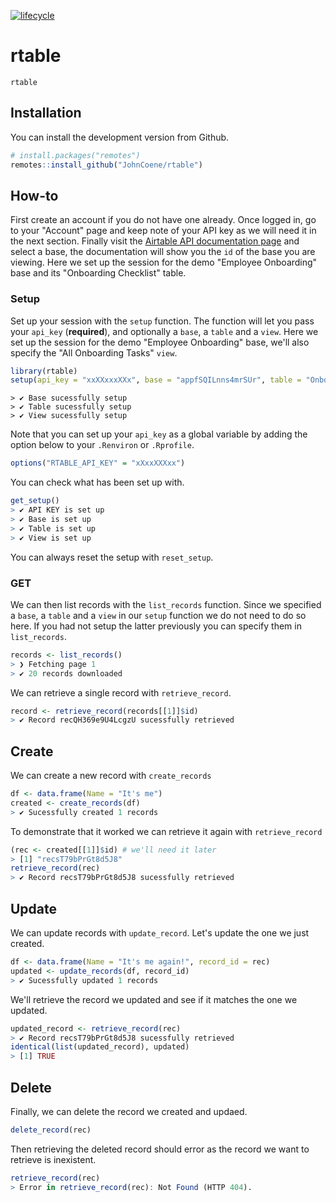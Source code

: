 [![lifecycle](https://img.shields.io/badge/lifecycle-maturing-blue.svg)](https://www.tidyverse.org/lifecycle/#maturing)

# rtable

`rtable` 

## Installation

You can install the development version from Github.

```r
# install.packages("remotes")
remotes::install_github("JohnCoene/rtable")
```

## How-to

First create an account if you do not have one already. Once logged in, go to your "Account" page and keep note of your API key as we will need it in the next section. Finally visit the [Airtable API documentation page](https://airtable.com/api) and select a base, the documentation will show you the `id` of the base you are viewing. Here we set up the session for the demo "Employee Onboarding" base and its "Onboarding Checklist" table. 

### Setup

Set up your session with the `setup` function. The function will let you pass your `api_key` (__required__), and optionally a `base`, a `table` and a `view`. Here we set up the session for the demo "Employee Onboarding" base, we'll also specify the "All Onboarding Tasks" `view`.


```r
library(rtable)
setup(api_key = "xxXXxxxXXx", base = "appfSQILnns4mrSUr", table = "Onboarding Checklist", view = "All Onboarding Tasks")
```


```
> ✔ Base sucessfully setup 
> ✔ Table sucessfully setup 
> ✔ View sucessfully setup
```

Note that you can set up your `api_key` as a global variable by adding the option below to your `.Renviron` or `.Rprofile`.

```r
options("RTABLE_API_KEY" = "xXxxXXXxx")
```

You can check what has been set up with.


```r
get_setup()
> ✔ API KEY is set up 
> ✔ Base is set up 
> ✔ Table is set up 
> ✔ View is set up
```

You can always reset the setup with `reset_setup`.

### GET

We can then list records with the `list_records` function. Since we specified a `base`, a `table` and a `view` in our `setup` function we do not need to do so here. If you had not setup the latter previously you can specify them in `list_records`.


```r
records <- list_records()
> ❯ Fetching page 1 
> ✔ 20 records downloaded
```

We can retrieve a single record with `retrieve_record`.


```r
record <- retrieve_record(records[[1]]$id)
> ✔ Record recQH369e9U4LcgzU sucessfully retrieved
```

## Create

We can create a new record with `create_records`


```r
df <- data.frame(Name = "It's me")
created <- create_records(df)
> ✔ Sucessfully created 1 records
```

To demonstrate that it worked we can retrieve it again with `retrieve_record`


```r
(rec <- created[[1]]$id) # we'll need it later
> [1] "recsT79bPrGt8d5J8"
retrieve_record(rec)
> ✔ Record recsT79bPrGt8d5J8 sucessfully retrieved
```

## Update

We can update records with `update_record`. Let's update the one we just created.


```r
df <- data.frame(Name = "It's me again!", record_id = rec)
updated <- update_records(df, record_id)
> ✔ Sucessfully updated 1 records
```

We'll retrieve the record we updated and see if it matches the one we updated.


```r
updated_record <- retrieve_record(rec)
> ✔ Record recsT79bPrGt8d5J8 sucessfully retrieved
identical(list(updated_record), updated)
> [1] TRUE
```

## Delete

Finally, we can delete the record we created and updaed.


```r
delete_record(rec)
```

Then retrieving the deleted record should error as the record we want to retrieve is inexistent.


```r
retrieve_record(rec)
> Error in retrieve_record(rec): Not Found (HTTP 404).
```
